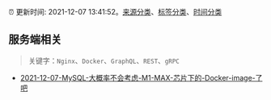 :alarm_clock: 更新时间: 2021-12-07 13:41:52。[来源分类](../README.md)、[标签分类](../TAGS.md)、[时间分类](../TIMELINE.md)

## 服务端相关


> 关键字：`Nginx`、`Docker`、`GraphQL`、`REST`、`gRPC`



- [2021-12-07-MySQL-大概率不会考虑-M1-MAX-芯片下的-Docker-image-了吧](https://www.v2ex.com/t/820704) 